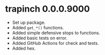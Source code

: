# trapinch 0.0.0.9000

* Set up package.
* Added `get_*()` functions.
* Added simple defensive stops to functions.
* Added basic tests on error.
* Added GitHub Actions for check and tests.
* Added hex.
